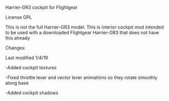 Harrier-GR3 cockpit for Flightgear

License GPL

This is not the full Harrier-GR3 model.  This is interior cockpit mod intended to be used with a downloaded Flightgear Harrier-GR3 that does not have this already

Changes:

Last modified 1/4/19

-Added cockpit textures

-Fixed throttle lever and vector lever animations so they rotate smoothly along base

-Added cockpit shadows
